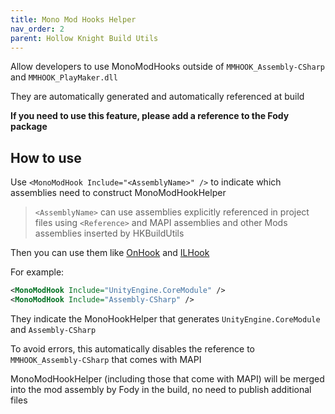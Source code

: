 ```yaml
---
title: Mono Mod Hooks Helper
nav_order: 2
parent: Hollow Knight Build Utils
---
```


Allow developers to use MonoModHooks outside of `MMHOOK_Assembly-CSharp` and `MMHOOK_PlayMaker.dll`

They are automatically generated and automatically referenced at build

**If you need to use this feature, please add a reference to the Fody package**

## How to use

Use `<MonoModHook Include="<AssemblyName>" />` to indicate which assemblies need to construct MonoModHookHelper

> `<AssemblyName>` can use assemblies explicitly referenced in project files using `<Reference>` and MAPI assemblies and other Mods assemblies inserted by HKBuildUtils

Then you can use them like [OnHook](/ModdingDocs/Hooks/onhooks.md) and [ILHook](/ModdingDocs/Hooks/ilhooks.md)

For example:

```xml
<MonoModHook Include="UnityEngine.CoreModule" />
<MonoModHook Include="Assembly-CSharp" />
```

They indicate the MonoHookHelper that generates `UnityEngine.CoreModule` and `Assembly-CSharp`

To avoid errors, this automatically disables the reference to `MMHOOK_Assembly-CSharp` that comes with MAPI

MonoModHookHelper (including those that come with MAPI) will be merged into the mod assembly by Fody in the build, no need to publish additional files
